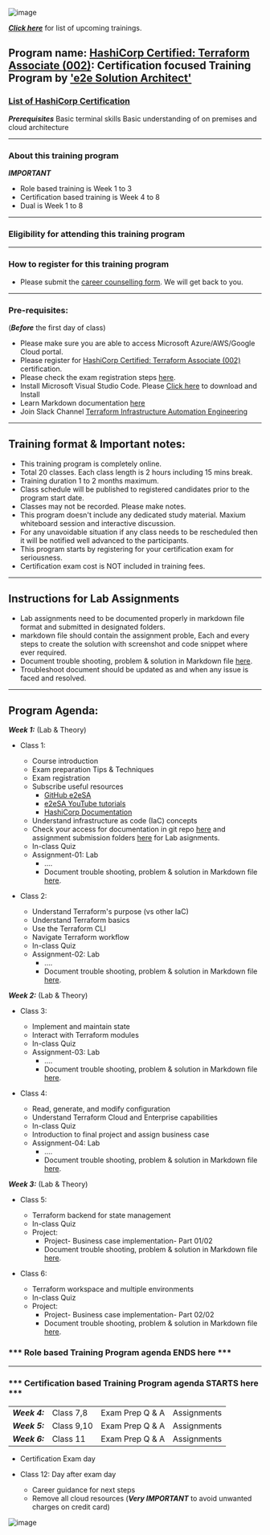 ![image](https://user-images.githubusercontent.com/62712515/212548238-92365832-fe03-47c7-8c06-701834a67ebf.png)

***[Click here](https://e2esolutionarchitect.eventbrite.com)*** for list of upcoming trainings.

## Program name: [HashiCorp Certified: Terraform Associate (002)](https://www.hashicorp.com/certification/terraform-associate): Certification focused Training Program by ['e2e Solution Architect'](https://e2esolutionarchitect.com/role-based-training-program/)

### [List of HashiCorp Certification](https://www.hashicorp.com/certification)

***Prerequisites***
Basic terminal skills
Basic understanding of on premises and cloud architecture

----------------------------
### About this training program

***IMPORTANT***
- Role based training is Week 1 to 3
- Certification based training is Week 4 to 8
- Dual is Week 1 to 8

----------------------------
### Eligibility for attending this training program

----------------------------

### How to register for this training program

- Please submit the [career counselling form](https://e2esolutionarchitect.com/career-counselling/). We will get back to you. 
----------------------------

### Pre-requisites: 
(***Before*** the first day of class)
- Please make sure you are able to access Microsoft Azure/AWS/Google Cloud portal. 
- Please register for [HashiCorp Certified: Terraform Associate (002)](https://www.hashicorp.com/certification/terraform-associate) certification.
- Please check the exam registration steps [here](#). 
- Install Microsoft Visual Studio Code. Please [Click here](https://code.visualstudio.com/download) to download and Install
- Learn Markdown documentation [here](https://www.markdownguide.org/cheat-sheet/)
- Join Slack Channel [Terraform Infrastructure Automation Engineering](https://talentdevelop-u8d3237.slack.com/archives/C04KCD8183B)


----------------------------

## Training format & Important notes:

- This training program is completely online.
- Total 20 classes. Each class length is 2 hours including 15 mins break.
- Training duration 1 to 2 months maximum. 
- Class schedule will be published to registered candidates prior to the program start date.
- Classes may not be recorded. Please make notes.
- This program doesn't include any dedicated study material. Maxium whiteboard session and interactive discussion. 
- For any unavoidable situation if any class needs to be rescheduled then it will be notified well advanced to the participants. 
- This program starts by registering for your certification exam for seriousness. 
- Certification exam cost is NOT included in training fees. 

----------------------------

## Instructions for Lab Assignments
- Lab assignments need to be documented properly in markdown file format and submitted in designated folders.
- markdown file should contain the assignment proble, Each and every steps to create the solution with screenshot and code snippet where ever required.
- Document trouble shooting, problem & solution in Markdown file [here](#).
- Troubleshoot document should be updated as and when any issue is faced and resolved. 

----------------------------


## Program Agenda:

***Week 1:*** (Lab & Theory)
- Class 1: 
  - Course introduction
  - Exam preparation Tips & Techniques
  - Exam registration
  - Subscribe useful resources 
    - [GitHub e2eSA](https://github.com/e2eSolutionArchitect/scripts)
    - [e2eSA YouTube tutorials](https://www.youtube.com/channel/UC5Juuk7aTvbRmrABMq4onJA/videos)
    - [HashiCorp Documentation](https://developer.hashicorp.com/terraform/docs)
  - Understand infrastructure as code (IaC) concepts
  - Check your access for documentation in git repo [here](#) and assignment submission folders [here](#) for Lab asignments. 
  - In-class Quiz
  - Assignment-01: Lab
    - ....
    - Document trouble shooting, problem & solution in Markdown file [here](#). 
  
- Class 2: 
  - Understand Terraform's purpose (vs other IaC)
  - Understand Terraform basics
  - Use the Terraform CLI 
  - Navigate Terraform workflow
  - In-class Quiz
  - Assignment-02: Lab
    - ....
    - Document trouble shooting, problem & solution in Markdown file [here](#). 

***Week 2:*** (Lab & Theory)

- Class 3: 
  - Implement and maintain state
  - Interact with Terraform modules
  - In-class Quiz
  - Assignment-03: Lab
    - ....
    - Document trouble shooting, problem & solution in Markdown file [here](#).
    
- Class 4: 
  - Read, generate, and modify configuration
  - Understand Terraform Cloud and Enterprise capabilities
  - In-class Quiz
  - Introduction to final project and assign business case
  - Assignment-04: Lab
    - ....
    - Document trouble shooting, problem & solution in Markdown file [here](#).
    
***Week 3:*** (Lab & Theory)

- Class 5: 
  - Terraform backend for state management
  - In-class Quiz
  - Project:
    - Project- Business case implementation- Part 01/02
    - Document trouble shooting, problem & solution in Markdown file [here](#).

- Class 6: 
  -  Terraform workspace and multiple environments
  - In-class Quiz
  - Project:
    - Project- Business case implementation- Part 02/02
    - Document trouble shooting, problem & solution in Markdown file [here](#).

### *** Role based Training Program agenda ENDS here ***
----------------------------
### *** Certification based Training Program agenda STARTS here ***

|   |   |   |   | 
|---|---|---|---|
| ***Week 4:*** | Class 7,8 | Exam Prep Q & A | Assignments |
| ***Week 5:*** | Class 9,10 | Exam Prep Q & A | Assignments |
| ***Week 6:*** | Class 11| Exam Prep Q & A | Assignments |
  
- Certification Exam day

- Class 12: Day after exam day
  - Career guidance for next steps
  - Remove all cloud resources (***Very IMPORTANT*** to avoid unwanted charges on credit card) 

![image](https://user-images.githubusercontent.com/62712515/212548358-8f044be8-5d90-4c82-b1ba-2f024c93b45c.png)
